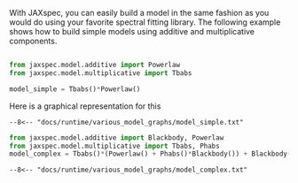 With JAXspec, you can easily build a model in the same fashion as you would do using
your favorite spectral fitting library. The following example shows how to build simple
models using additive and multiplicative components.

```python

from jaxspec.model.additive import Powerlaw
from jaxspec.model.multiplicative import Tbabs

model_simple = Tbabs()*Powerlaw()
```

<!---
```python
model_simple.export_to_mermaid(file='../docs/runtime/various_model_graphs/model_simple.txt')
```
-->

Here is a graphical representation for this 

``` mermaid
--8<-- "docs/runtime/various_model_graphs/model_simple.txt"
```

```python
from jaxspec.model.additive import Blackbody, Powerlaw
from jaxspec.model.multiplicative import Tbabs, Phabs
model_complex = Tbabs()*(Powerlaw() + Phabs()*Blackbody()) + Blackbody()
```

<!---
```python
model_complex.export_to_mermaid(file='../docs/runtime/various_model_graphs/model_complex.txt')
```
-->

``` mermaid
--8<-- "docs/runtime/various_model_graphs/model_complex.txt"
```
